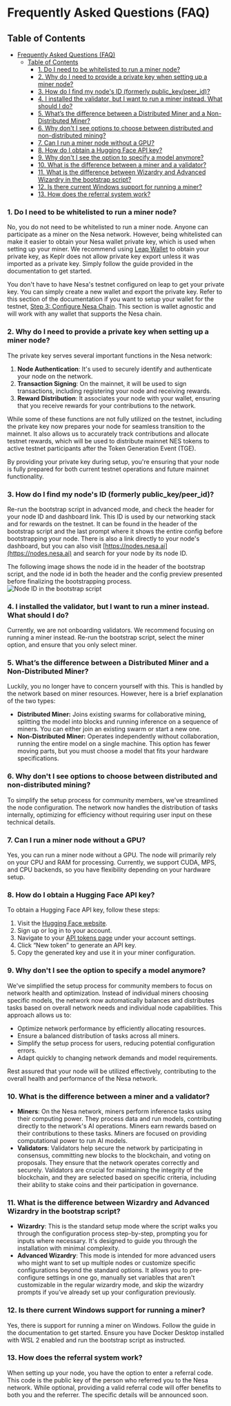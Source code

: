 # Frequently Asked Questions (FAQ)

## Table of Contents
- [Frequently Asked Questions (FAQ)](#frequently-asked-questions-faq)
  - [Table of Contents](#table-of-contents)
    - [1. Do I need to be whitelisted to run a miner node?](#1-do-i-need-to-be-whitelisted-to-run-a-miner-node)
    - [2. Why do I need to provide a private key when setting up a miner node?](#2-why-do-i-need-to-provide-a-private-key-when-setting-up-a-miner-node)
    - [3. How do I find my node's ID (formerly public\_key/peer\_id)?](#3-how-do-i-find-my-nodes-id-formerly-public_keypeer_id)
    - [4. I installed the validator, but I want to run a miner instead. What should I do?](#4-i-installed-the-validator-but-i-want-to-run-a-miner-instead-what-should-i-do)
    - [5. What’s the difference between a Distributed Miner and a Non-Distributed Miner?](#5-whats-the-difference-between-a-distributed-miner-and-a-non-distributed-miner)
    - [6. Why don't I see options to choose between distributed and non-distributed mining?](#6-why-dont-i-see-options-to-choose-between-distributed-and-non-distributed-mining)
    - [7. Can I run a miner node without a GPU?](#7-can-i-run-a-miner-node-without-a-gpu)
    - [8. How do I obtain a Hugging Face API key?](#8-how-do-i-obtain-a-hugging-face-api-key)
    - [9. Why don't I see the option to specify a model anymore?](#9-why-dont-i-see-the-option-to-specify-a-model-anymore)
    - [10. What is the difference between a miner and a validator?](#10-what-is-the-difference-between-a-miner-and-a-validator)
    - [11. What is the difference between Wizardry and Advanced Wizardry in the bootstrap script?](#11-what-is-the-difference-between-wizardry-and-advanced-wizardry-in-the-bootstrap-script)
    - [12. Is there current Windows support for running a miner?](#12-is-there-current-windows-support-for-running-a-miner)
    - [13. How does the referral system work?](#13-how-does-the-referral-system-work)

### 1. Do I need to be whitelisted to run a miner node?
No, you do not need to be whitelisted to run a miner node. Anyone can participate as a miner on the Nesa network. However, being whitelisted can make it easier to obtain your Nesa wallet private key, which is used when setting up your miner. We recommend using [Leap Wallet](https://www.leapwallet.io/) to obtain your private key, as Keplr does not allow private key export unless it was imported as a private key. Simply follow the guide provided in the documentation to get started.

You don't have to have Nesa's testnet configured on leap to get your private key. You can simply create a new wallet and export the private key. Refer to this section of the documentation if you want to setup your wallet for the testnet, [Step 3: Configure Nesa Chain](https://docs.nesa.ai/nesa/using-nesa/getting-started/wallet-setup#step-3-configure-nesa-chain). This section is wallet agnostic and will work with any wallet that supports the Nesa chain.

### 2. Why do I need to provide a private key when setting up a miner node?

The private key serves several important functions in the Nesa network:

1. **Node Authentication**: It's used to securely identify and authenticate your node on the network.
2. **Transaction Signing**: On the mainnet, it will be used to sign transactions, including registering your node and receiving rewards.
3. **Reward Distribution**: It associates your node with your wallet, ensuring that you receive rewards for your contributions to the network.

While some of these functions are not fully utilized on the testnet, including the private key now prepares your node for seamless transition to the mainnet. It also allows us to accurately track contributions and allocate testnet rewards, which will be used to distribute mainnet NES tokens to active testnet participants after the Token Generation Event (TGE).

By providing your private key during setup, you're ensuring that your node is fully prepared for both current testnet operations and future mainnet functionality.

### 3. How do I find my node's ID (formerly public_key/peer_id)?
Re-run the bootstrap script in advanced mode, and check the header for your node ID and dashboard link. This ID is used by our networking stack and for rewards on the testnet. It can be found in the header of the bootstrap script and the last prompt where it shows the entire config before bootstrapping your node. There is also a link directly to your node's dashboard, but you can also visit [https://nodes.nesa.ai](https://nodes.nesa.ai) and search for your node by its node ID.

The following image shows the node id in the header of the bootstrap script, and the node id in both the header and the config preview presented before finalizing the bootstrapping process. ![Node ID in the bootstrap script](https://raw.githubusercontent.com/nesaorg/bootstrap/master/images/node_id.png)

### 4. I installed the validator, but I want to run a miner instead. What should I do?
Currently, we are not onboarding validators. We recommend focusing on running a miner instead. Re-run the bootstrap script, select the miner option, and ensure that you only select miner.

### 5. What’s the difference between a Distributed Miner and a Non-Distributed Miner?
Luckily, you no longer have to concern yourself with this. This is handled by the network based on miner resources. However, here is a brief explanation of the two types:

- **Distributed Miner:** Joins existing swarms for collaborative mining, splitting the model into blocks and running inference on a sequence of miners. You can either join an existing swarm or start a new one.
- **Non-Distributed Miner:** Operates independently without collaboration, running the entire model on a single machine. This option has fewer moving parts, but you must choose a model that fits your hardware specifications.

### 6. Why don't I see options to choose between distributed and non-distributed mining?
To simplify the setup process for community members, we've streamlined the node configuration. The network now handles the distribution of tasks internally, optimizing for efficiency without requiring user input on these technical details.

### 7. Can I run a miner node without a GPU?
Yes, you can run a miner node without a GPU. The node will primarily rely on your CPU and RAM for processing. Currently, we support CUDA, MPS, and CPU backends, so you have flexibility depending on your hardware setup.

### 8. How do I obtain a Hugging Face API key?
To obtain a Hugging Face API key, follow these steps:
1. Visit the [Hugging Face website](https://huggingface.co/).
2. Sign up or log in to your account.
3. Navigate to your [API tokens page](https://huggingface.co/settings/tokens) under your account settings.
4. Click “New token” to generate an API key.
5. Copy the generated key and use it in your miner configuration.

### 9. Why don't I see the option to specify a model anymore?
We've simplified the setup process for community members to focus on network health and optimization. Instead of individual miners choosing specific models, the network now automatically balances and distributes tasks based on overall network needs and individual node capabilities. This approach allows us to:
- Optimize network performance by efficiently allocating resources.
- Ensure a balanced distribution of tasks across all miners.
- Simplify the setup process for users, reducing potential configuration errors.
- Adapt quickly to changing network demands and model requirements.

Rest assured that your node will be utilized effectively, contributing to the overall health and performance of the Nesa network.

### 10. What is the difference between a miner and a validator?
- **Miners**: On the Nesa network, miners perform inference tasks using their computing power. They process data and run models, contributing directly to the network's AI operations. Miners earn rewards based on their contributions to these tasks. Miners are focused on providing computational power to run AI models.
- **Validators**: Validators help secure the network by participating in consensus, committing new blocks to the blockchain, and voting on proposals. They ensure that the network operates correctly and securely. Validators are crucial for maintaining the integrity of the blockchain, and they are selected based on specific criteria, including their ability to stake coins and their participation in governance.

### 11. What is the difference between Wizardry and Advanced Wizardry in the bootstrap script?
- **Wizardry**: This is the standard setup mode where the script walks you through the configuration process step-by-step, prompting you for inputs where necessary. It's designed to guide you through the installation with minimal complexity.
- **Advanced Wizardry**: This mode is intended for more advanced users who might want to set up multiple nodes or customize specific configurations beyond the standard options. It allows you to pre-configure settings in one go, manually set variables that aren't customizable in the regular wizardry mode, and skip the wizardry prompts if you’ve already set up your configuration previously.

### 12. Is there current Windows support for running a miner?
Yes, there is support for running a miner on Windows. Follow the guide in the documentation to get started. Ensure you have Docker Desktop installed with WSL 2 enabled and run the bootstrap script as instructed.

### 13. How does the referral system work?
When setting up your node, you have the option to enter a referral code. This code is the public key of the person who referred you to the Nesa network. While optional, providing a valid referral code will offer benefits to both you and the referrer. The specific details will be announced soon.